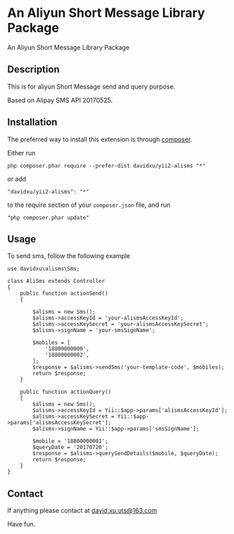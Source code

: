 An Aliyun Short Message Library Package
=======================================
An Aliyun Short Message Library Package

Description
----------

This is for aliyun Short Message send and query purpose.

Based on Alipay SMS API 20170525.

Installation
------------

The preferred way to install this extension is through [composer](http://getcomposer.org/download/).

Either run

```
php composer.phar require --prefer-dist davidxu/yii2-alisms "*"
```

or add

```
"davidxu/yii2-alisms": "*"
```

to the require section of your `composer.json` file, and run

```
"php composer.phar update"
```


Usage
-----
To send sms, follow the following example

```
use davidxu\alisms\Sms;

class AliSms extends Controller
{
    public function actionSend()
    {

        $alisms = new Sms();
        $alisms->accessKeyId = 'your-alismsAccessKeyId';
        $alisms->accessKeySecret = 'your-alismsAccessKeySecret';
        $alisms->signName = 'your-smsSignName';

        $mobiles = [
            '18800000000',
            '18800000002',
        ];
        $response = $alisms->sendSms('your-template-code', $mobiles);
        return $response;
    }
    
    public function actionQuery()
    {
        $alisms = new Sms();
        $alisms->accessKeyId = Yii::$app->params['alismsAccessKeyId'];
        $alisms->accessKeySecret = Yii::$app->params['alismsAccessKeySecret'];
        $alisms->signName = Yii::$app->params['smsSignName'];
        
        $mobile = '18800000001';
        $queryDate = '20170720';
        $response = $alisms->querySendDetails($mobile, $queryDate);
        return $response;
    }
}
```

Contact
-----
If anything please contact at david.xu.uts@163.com

Have fun.